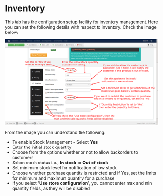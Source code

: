 # Inventory

This tab has the configuration setup facility for inventory management. Here you can set the following details with respect to inventory. Check the image below:

![Simple Inventory](product_simple_inventory.png)

From the image you can understand the following:

* To enable Stock Management - Select **Yes**
* Enter the initial stock quantity
* Choose from the options whether or not to allow backorders to customers
* Select stock status i.e., **In stock** or **Out of stock**
* Set minimum stock level for notification of low stock
* Choose whether purchase quantity is restricted and if Yes, set the limits for minimum and maximum quantity for a purchase
* If you select '**Use store configuration**', you cannot enter max and min quantity fields, as they will be disabled
